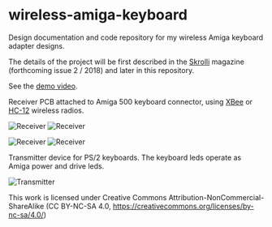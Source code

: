 # wireless-amiga-keyboard
Design documentation and code repository for my wireless Amiga keyboard adapter designs. 

The details of the project will be first described in the [Skrolli](https://www.skrolli.fi/en/) magazine (forthcoming issue 2 / 2018) and later in this repository.

See the [demo video](https://youtu.be/kAuzQ2jPxQk). 

Receiver PCB attached to Amiga 500 keyboard connector, using [XBee](https://www.digi.com/xbee) or [HC-12](https://github.com/robert-rozee/HC-12-user-manual---reformatted) wireless radios.

![Receiver](https://github.com/t33bu/wireless-amiga-keyboard/blob/master/receiver/receiver_xbee.png)
![Receiver](https://github.com/t33bu/wireless-amiga-keyboard/blob/master/receiver/receiver_xbee_2.jpg)

![Receiver](https://github.com/t33bu/wireless-amiga-keyboard/blob/master/receiver/receiver_hc12.jpg)
![Receiver](https://github.com/t33bu/wireless-amiga-keyboard/blob/master/receiver/receiver_hc12_2.jpg)

Transmitter device for PS/2 keyboards. The keyboard leds operate as Amiga power and drive leds.

![Transmitter](https://github.com/t33bu/wireless-amiga-keyboard/blob/master/transmitter/transmitter_ps2.png)

This work is licensed under Creative Commons Attribution-NonCommercial-ShareAlike (CC BY-NC-SA 4.0, https://creativecommons.org/licenses/by-nc-sa/4.0/)
